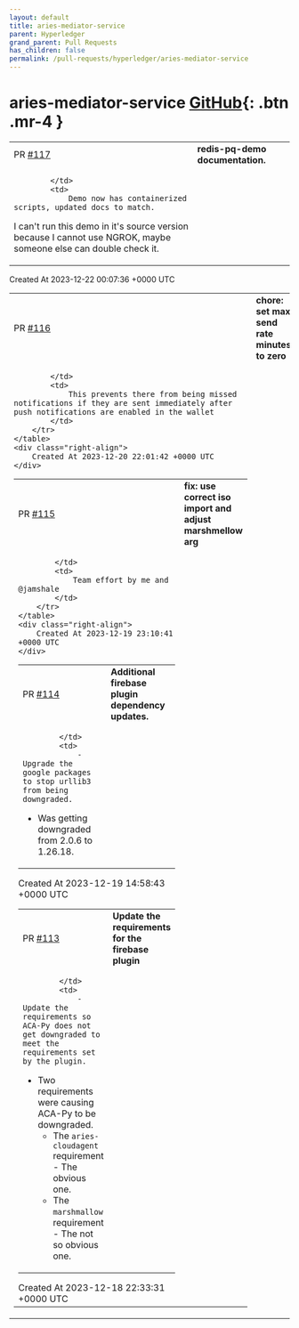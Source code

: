 ```yaml
---
layout: default
title: aries-mediator-service
parent: Hyperledger
grand_parent: Pull Requests
has_children: false
permalink: /pull-requests/hyperledger/aries-mediator-service
---
```


# aries-mediator-service <span class="fs-3 right-align">[GitHub](https://github.com/hyperledger/aries-mediator-service){: .btn .mr-4 }</span>


<div>
    <table>
        <tr>
            <td>
                PR <a href="https://github.com/hyperledger/aries-mediator-service/pull/117" class=".btn">#117</a>
            </td>
            <td>
                <b>
                    redis-pq-demo documentation. 
                </b>
            </td>
        </tr>
        <tr>
            <td>
                
            </td>
            <td>
                Demo now has containerized scripts, updated docs to match. 

I can't run this demo in it's source version because I cannot use NGROK, maybe someone else can double check it.
            </td>
        </tr>
    </table>
    <div class="right-align">
        Created At 2023-12-22 00:07:36 +0000 UTC
    </div>
</div>

<div>
    <table>
        <tr>
            <td>
                PR <a href="https://github.com/hyperledger/aries-mediator-service/pull/116" class=".btn">#116</a>
            </td>
            <td>
                <b>
                    chore: set max send rate minutes to zero
                </b>
            </td>
        </tr>
        <tr>
            <td>
                
            </td>
            <td>
                This prevents there from being missed notifications if they are sent immediately after push notifications are enabled in the wallet
            </td>
        </tr>
    </table>
    <div class="right-align">
        Created At 2023-12-20 22:01:42 +0000 UTC
    </div>
</div>

<div>
    <table>
        <tr>
            <td>
                PR <a href="https://github.com/hyperledger/aries-mediator-service/pull/115" class=".btn">#115</a>
            </td>
            <td>
                <b>
                    fix: use correct iso import and adjust marshmellow arg
                </b>
            </td>
        </tr>
        <tr>
            <td>
                
            </td>
            <td>
                Team effort by me and @jamshale 
            </td>
        </tr>
    </table>
    <div class="right-align">
        Created At 2023-12-19 23:10:41 +0000 UTC
    </div>
</div>

<div>
    <table>
        <tr>
            <td>
                PR <a href="https://github.com/hyperledger/aries-mediator-service/pull/114" class=".btn">#114</a>
            </td>
            <td>
                <b>
                    Additional firebase plugin dependency updates.
                </b>
            </td>
        </tr>
        <tr>
            <td>
                
            </td>
            <td>
                - Upgrade the google packages to stop urllib3 from being downgraded.
  - Was getting downgraded from 2.0.6 to 1.26.18.
            </td>
        </tr>
    </table>
    <div class="right-align">
        Created At 2023-12-19 14:58:43 +0000 UTC
    </div>
</div>

<div>
    <table>
        <tr>
            <td>
                PR <a href="https://github.com/hyperledger/aries-mediator-service/pull/113" class=".btn">#113</a>
            </td>
            <td>
                <b>
                    Update the requirements for the firebase plugin
                </b>
            </td>
        </tr>
        <tr>
            <td>
                
            </td>
            <td>
                - Update the requirements so ACA-Py does not get downgraded to meet the requirements set by the plugin.
- Two requirements were causing ACA-Py to be downgraded.
  - The `aries-cloudagent` requirement - The obvious one.
  - The `marshmallow` requirement - The not so obvious one.
            </td>
        </tr>
    </table>
    <div class="right-align">
        Created At 2023-12-18 22:33:31 +0000 UTC
    </div>
</div>

